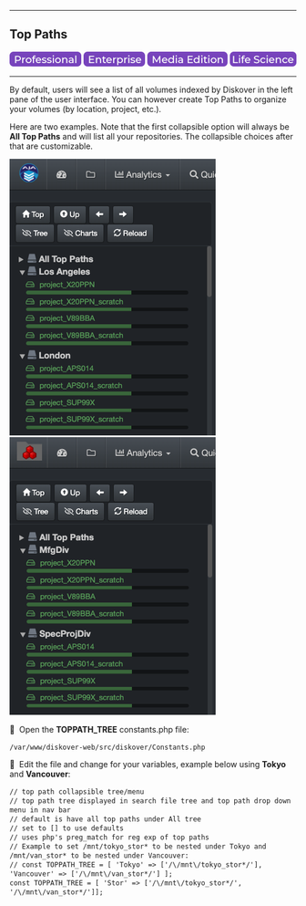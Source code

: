 ___
## Top Paths

![Image: Professional Edition Label](images/button_edition_professional.png)&nbsp;![Image: Enterprise Edition Label](images/button_edition_enterprise.png)&nbsp;![Image: AJA Diskover Media Edition Label](images/button_edition_media.png)&nbsp;![Image: Life Science Edition Label](images/button_edition_life_science.png)

___

By default, users will see a list of all volumes indexed by Diskover in the left pane of the user interface. You can however create Top Paths to organize your volumes (by location, project, etc.).

Here are two examples. Note that the first collapsible option will always be **All Top Paths** and will list all your repositories. The collapsible choices after that are customizable.

![Image: Top Paths by Location Label](images/image_top_path_by_location.png)&nbsp;![Image: Top Paths by Project](images/image_top_path_by_project.png)

🔴 &nbsp;Open the **TOPPATH_TREE** constants.php file:

```
/var/www/diskover-web/src/diskover/Constants.php
```

🔴 &nbsp;Edit the file and change for your variables, example below using **Tokyo** and **Vancouver**:

```
// top path collapsible tree/menu
// top path tree displayed in search file tree and top path drop down menu in nav bar
// default is have all top paths under All tree
// set to [] to use defaults
// uses php's preg_match for reg exp of top paths
// Example to set /mnt/tokyo_stor* to be nested under Tokyo and /mnt/van_stor* to be nested under Vancouver:
// const TOPPATH_TREE = [ 'Tokyo' => ['/\/mnt\/tokyo_stor*/'], 'Vancouver' => ['/\/mnt\/van_stor*/'] ];
const TOPPATH_TREE = [ 'Stor' => ['/\/mnt\/tokyo_stor*/', '/\/mnt\/van_stor*/']];
```
